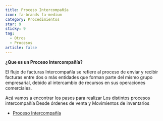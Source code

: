 ```yaml
---
title: Proceso Intercompañía
icon: fa-brands fa-medium
category: Procedimientos
star: 9
sticky: 9
tag:
  - Otros
  - Procesos
article: false
---
```


**¿Que es un Proceso Intercompañía?**

El flujo de facturas Intercompañía se refiere al proceso de enviar y recibir facturas entre dos o más entidades que forman parte del mismo grupo empresarial, debido al intercambio de recursos en sus operaciones comerciales.

Acá vamos a encontrar los pasos para realizar Los distintos procesos intercompañía Desde órdenes de venta y Movimientos de inventarios

- [Proceso Intercompañía](./%20intercompany-process.md/) 